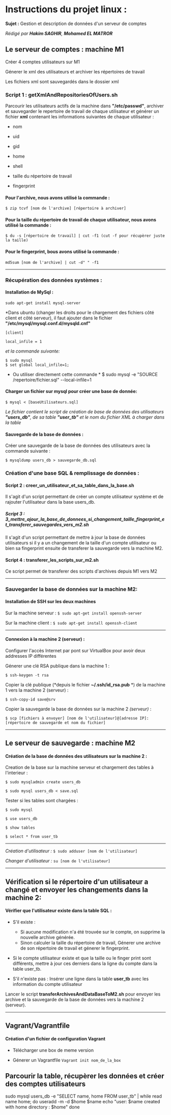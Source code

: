 # Instructions du projet linux : 
**Sujet :** Gestion et description de données d'un serveur de comptes

*Rédigé par **Hakim SAGHIR**, **Mohamed EL MATROR***

## Le serveur de comptes : machine M1

 Créer 4 comptes utilisateurs sur M1
 
 Génerer le xml des utilisateurs et archiver les répertoires de travail
 
 Les fichiers xml sont sauvegardés dans le dossier xml

### Script 1 : getXmlAndRepositoriesOfUsers.sh

 Parcourir les utilisateurs actifs de la machine dans **"/etc/passwd"**, archiver et sauvegarder le repertoire de travail de chaque utilisateur et générer un fichier **xml** contenant les informations suivantes de chaque utilisateur :
 
- nom
	
- uid
	
- gid
	
- home
	
- shell
	
- taille du répertoire de travail
	
- fingerprint

#### Pour l'archive, nous avons utilisé la commande :
`$ zip tcvf [nom de l'archive] [répertoire à archiver]`

#### Pour la taille du répertoire de travail de chaque utilisateur, nous avons utilisé la commande :
`$ du -s [répertoire de travail] | cut -f1
(cut -f pour récupèrer juste la taille)`

#### Pour le fingerprint, bous avons utilisé la commande :
`md5sum [nom de l'archive] | cut -d" " -f1`

*********************************************************************************************
### Récupération des données systèmes :

#### Installation de MySql :

`sudo apt-get install mysql-server`

*Dans ubuntu (changer les droits pour le chargement des fichiers côté client et côté serveur), il faut ajouter dans le fichier **"/etc/mysql/mysql.conf.d/mysqld.cnf"**
	
	[client]
	
	local_infile = 1
	
*et la commande suivante:*

	$ sudo mysql
	$ set global local_infile=1;
	
* Ou utiliser directement cette commande *
$ sudo mysql -e "SOURCE /repertoire/fichier.sql" --local-infile=1


#### Charger un fichier sur mysql pour créer une base de donnée:

`$ mysql < [baseUtilisateurs.sql]`

*Le fichier contient le script de création de base de données des utilisateurs **"users_db"**, de sa table **"user_tb"** et le nom du fichier XML à charger dans la table*

####  Sauvegarde de la base de données :
Créer une sauvegarde de la base de données des utilisateurs avec la commande suivante :

`$ mysqldump users_db > sauvegarde_db.sql`

### Création d'une base SQL & remplissage de données :

#### Script 2 : creer_un_utilisateur_et_sa_table_dans_la_base.sh
Il s'agit d'un script permettant de créer un compte utilisateur système et de rajouter l'utilisateur dans la base users_db.

##### Script 3 : 3_mettre_ajour_la_base_de_donnees_si_changement_taille_fingerprint_et_transferer_sauvegardes_vers_m2.sh

Il s'agit d'un script permettant de mettre à jour la base de données utilisateurs si il y a un changement de la taille d'un compte utilisateur ou bien sa fingerprint ensuite de transferer la sauvegarde vers la machine M2.

#### Script 4 : transferer_les_scripts_sur_m2.sh

Ce script permet de transferer des scripts d'archives depuis M1 vers M2

*********************************************************************************************
### Sauvegarder la base de données sur la machine M2:

#### Installation de SSH sur les deux machines

Sur la machine serveur : `$ sudo apt-get install openssh-server`

Sur la machine client : `$ sudo apt-get install openssh-client`

*********************************************************************************************
#### Connexion à la machine 2 (serveur) :

Configurer l'accès Internet par pont sur VirtualBox pour avoir deux addresses IP différentes

Génerer une clé RSA publique dans la machine 1 :

`$ ssh-keygen -t rsa`

Copier la clé publique (*depuis le fichier **~/.ssh/id_rsa.pub** *) de la machine 1 vers la machine 2 (serveur) :

`$ ssh-copy-id save@srv`

Copier la sauvegarde la base de données sur la machine 2 *(serveur)* :

`$ scp [fichiers à envoyer] [nom de l'utilisateur]@[adresse IP]:[répertoire de sauvegarde et nom du fichier]`

***********************************************************************************************
## Le serveur de sauvegarde : machine M2

#### Création de la base de données des utilisateurs sur la machine 2 : 

Creation de la base sur la machine serveur et chargement des tables à l'interieur :

`$ sudo mysqladmin create users_db`

`$ sudo mysql users_db < save.sql`

Tester si les tables sont chargées :

`$ sudo mysql`

`$ use users_db`

`$ show tables`

`$ select * from user_tb`

***********************************************************************************************
*Création d'utilisateur :*
`$ sudo adduser [nom de l'utilisateur]`

*Changer d'utilisateur :*
`su [nom de l'utilisateur]`

***********************************************************************************************
## Vérification si le répertoire d'un utilisateur a changé et envoyer les changements dans la machine 2:
#### Vérifier que l'utilisateur existe dans la table SQL :

- S'il existe :

	- Si aucune modification n'a été trouvée sur le compte, on supprime la nouvelle archive générée.
	- Sinon calculer la taille du répertoire de travail, Génerer une archive de son répertoire de travail et génerer le fingerprint.
	
- Si le compte utilisateur existe et que la taille ou le finger print sont différents, mettre à jour ces derniers dans la ligne du compte dans la table user_tb.

- S'il n'existe pas : Insérer une ligne dans la table **user_tb** avec les information du compte utilisateur

Lancer le script **transferArchivesAndDataBaseToM2.sh** pour envoyer les archive et la sauvegarde de la base de données vers la machine 2 (serveur).


***********************************************************************************************
## Vagrant/Vagrantfile

#### Création d'un fichier de configuration Vagrant

- Télécharger une box de meme version

- Génerer un Vagrantfile 
`Vagrant init nom_de_la_box`

## Parcourir la table, récupèrer les données et créer des comptes utilisateurs
sudo mysql users_db -e  "SELECT name, home FROM user_tb"  | while read name home; do
    useradd -m -d $home $name
    echo "user: $name created with home directory : $home"
done

